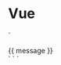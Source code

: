 # Vue
`
<div id='app'>
  {{ message }} 
</div>
`
`
<script>
  const app = new Vue({
    el:'#app',  //用于挂载要管理的数据
    data: { //定义数据
      message: 'Hello Vue'
    }
  })
</script>
`
